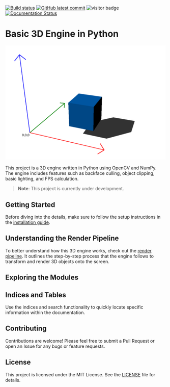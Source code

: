 [![Build status](https://github.com/twyleg/template_project_python/actions/workflows/tests.yaml/badge.svg)]()
[![GitHub latest commit](https://badgen.net/github/last-commit/twyleg/template_project_python)](https://GitHub.com/twyleg/template_project_python/commit/)
![visitor badge](https://visitor-badge.lithub.cc/badge?page_id=marvin-vw.3dengine&left_text=Visitors)
[![Documentation Status](https://readthedocs.org/projects/3dengine/badge/?version=latest)](https://3dengine.readthedocs.io/)

# Basic 3D Engine in Python

![World Space](docs/resources/space/world_space.png)

This project is a 3D engine written in Python using OpenCV and NumPy. The engine includes features such as backface culling, object clipping, basic lighting, and FPS calculation.

> **Note**: This project is currently under development.

## Getting Started

Before diving into the details, make sure to follow the setup instructions in the [installation guide](./installation.md).

## Understanding the Render Pipeline

To better understand how this 3D engine works, check out the [render pipeline](./pipeline.md). It outlines the step-by-step process that the engine follows to transform and render 3D objects onto the screen.

## Exploring the Modules


## Indices and Tables

Use the indices and search functionality to quickly locate specific information within the documentation.

## Contributing

Contributions are welcome! Please feel free to submit a Pull Request or open an Issue for any bugs or feature requests.

## License

This project is licensed under the MIT License. See the [LICENSE](./LICENSE) file for details.

